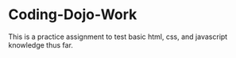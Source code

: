 # Coding-Dojo-Work
This is a practice assignment to test basic html, css, and javascript knowledge thus far. 
